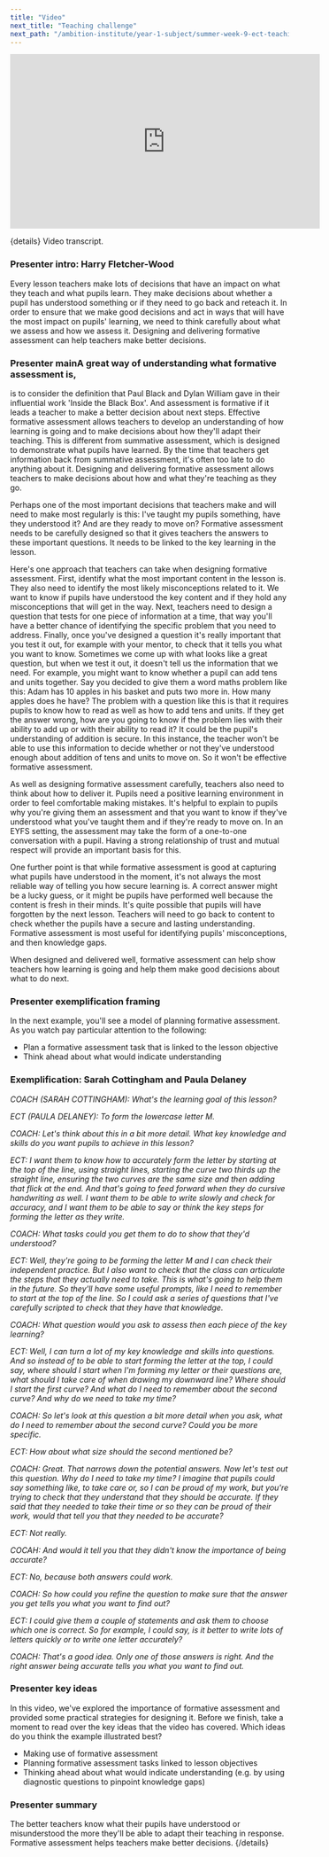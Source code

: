```yaml
---
title: "Video"
next_title: "Teaching challenge"
next_path: "/ambition-institute/year-1-subject/summer-week-9-ect-teaching-challenge"
---
```


<iframe width="560" height="315" src="https://www.youtube.com/embed/h6xmvKr05F4" title="YouTube video player" frameborder="0" allow="accelerometer; autoplay; clipboard-write; encrypted-media; gyroscope; picture-in-picture; web-share" allowfullscreen></iframe>


{details}
Video transcript.



### Presenter intro: Harry Fletcher-Wood
Every lesson teachers make lots of decisions that have an impact on what they teach
and what pupils learn. They make decisions about whether a pupil has understood something
or if they need to go back and reteach it. In order to ensure that we make good decisions
and act in ways that will have the most impact on pupils' learning, we need to think
carefully about what we assess and how we assess it. Designing and delivering formative
assessment can help teachers make better decisions.
### Presenter mainA great way of understanding what formative assessment is,
is to consider the definition that Paul Black and Dylan William gave in their influential
work 'Inside the Black Box'. And assessment is formative if it leads a teacher to
make a better decision about next steps. Effective formative assessment allows teachers
to develop an understanding of how learning is going and to make decisions about
how they'll adapt their teaching. This is different from summative assessment, which
is designed to demonstrate what pupils have learned. By the time that teachers get
information back from summative assessment, it's often too late to do anything about
it. Designing and delivering formative assessment allows teachers to make decisions
about how and what they're teaching as they go.

Perhaps one of the most important decisions that teachers make and will need to make most regularly is this: I've taught my pupils something, have they understood it? And are they ready to move on? Formative assessment needs to be carefully designed so that it gives teachers the answers to these important questions. It needs to be linked to the key learning in the lesson.

Here's one approach that teachers can take when designing formative assessment. First, identify what the most important content in the lesson is. They also need to identify the most likely misconceptions related to it. We want to know if pupils have understood the key content and if they hold any misconceptions that will get in the way. Next, teachers need to design a question that tests for one piece of information at a time, that way you'll have a better chance of identifying the specific problem that you need to address. Finally, once you've designed a question it's really important that you test it out, for example with your mentor, to check that it tells you what you want to know. Sometimes we come up with what looks like a great question, but when we test it out, it doesn't tell us the information that we need. For example, you might want to know whether a pupil can add tens and units together. Say you decided to give them a word maths problem like this: Adam has 10 apples in his basket and puts two more in. How many apples does he have? The problem with a question like this is that it requires pupils to know how to read as well as how to add tens and units. If they get the answer wrong, how are you going to know if the problem lies with their ability to add up or with their ability to read it? It could be the pupil's understanding of addition is secure. In this instance, the teacher won't be able to use this information to decide whether or not they've understood enough about addition of tens and units to move on. So it won't be effective formative assessment.

As well as designing formative assessment carefully, teachers also need to think about how to deliver it. Pupils need a positive learning environment in order to feel comfortable making mistakes. It's helpful to explain to pupils why you're giving them an assessment and that you want to know if they've understood what you've taught them and if they're ready to move on. In an EYFS setting, the assessment may take the form of a one-to-one conversation with a pupil. Having a strong relationship of trust and mutual respect will provide an important basis for this.

One further point is that while formative assessment is good at capturing what pupils have understood in the moment, it's not always the most reliable way of telling you how secure learning is. A correct answer might be a lucky guess, or it might be pupils have performed well because the content is fresh in their minds. It's quite possible that pupils will have forgotten by the next lesson. Teachers will need to go back to content to check whether the pupils have a secure and lasting understanding. Formative assessment is most useful for identifying pupils' misconceptions, and then knowledge gaps.

When designed and delivered well, formative assessment can help show teachers how learning is going and help them make good decisions about what to do next.

### Presenter exemplification framing
In the next example, you'll see a model of planning formative assessment. As you
watch pay particular attention to the following:
- Plan a formative assessment task that is linked to the lesson objective 
- Think ahead about what would indicate understanding
### Exemplification: Sarah Cottingham and Paula Delaney
_COACH (SARAH COTTINGHAM): What's the learning goal of this lesson?_

_ECT (PAULA DELANEY): To form the lowercase letter M._

_COACH: Let's think about this in a bit more detail. What key knowledge and skills do you want pupils to achieve in this lesson?_

_ECT: I want them to know how to accurately form the letter by starting at the top of the line, using straight lines, starting the curve two thirds up the straight line, ensuring the two curves are the same size and then adding that flick at the end. And that's going to feed forward when they do cursive handwriting as well. I want them to be able to write slowly and check for accuracy, and I want them to be able to say or think the key steps for forming the letter as they write._

_COACH: What tasks could you get them to do to show that they'd understood?_

_ECT: Well, they're going to be forming the letter M and I can check their independent practice. But I also want to check that the class can articulate the steps that they actually need to take. This is what's going to help them in the future. So they'll have some useful prompts, like I need to remember to start at the top of the line. So I could ask a series of questions that I've carefully scripted to check that they have that knowledge._

_COACH: What question would you ask to assess then each piece of the key learning?_

_ECT: Well, I can turn a lot of my key knowledge and skills into questions. And so instead of to be able to start forming the letter at the top, I could say, where should I start when I'm forming my letter or their questions are, what should I take care of when drawing my downward line? Where should I start the first curve? And what do I need to remember about the second curve? And why do we need to take my time?_

_COACH: So let's look at this question a bit more detail when you ask, what do I need to remember about the second curve? Could you be more specific._

_ECT: How about what size should the second mentioned be?_

_COACH: Great. That narrows down the potential answers. Now let's test out this question. Why do I need to take my time? I imagine that pupils could say something like, to take care or, so I can be proud of my work, but you're trying to check that they understand that they should be accurate. If they said that they needed to take their time or so they can be proud of their work, would that tell you that they needed to be accurate?_

_ECT: Not really._

_COCAH: And would it tell you that they didn't know the importance of being accurate?_

_ECT: No, because both answers could work._

_COACH: So how could you refine the question to make sure that the answer you get tells you what you want to find out?_

_ECT: I could give them a couple of statements and ask them to choose which one is correct. So for example, I could say, is it better to write lots of letters quickly or to write one letter accurately?_

_COACH: That's a good idea. Only one of those answers is right. And the right answer being accurate tells you what you want to find out._
### Presenter key ideas
In this video, we've explored the importance of formative assessment and
provided some practical strategies for designing it. Before we finish, take a
moment to read over the key ideas that the video has covered. Which ideas do you
think the example illustrated best?
- Making use of formative assessment
- Planning formative assessment tasks linked to lesson objectives
- Thinking ahead about what would indicate understanding (e.g. by using diagnostic questions to pinpoint knowledge gaps)
### Presenter summary
The better teachers know what their pupils have understood or misunderstood the more
they'll be able to adapt their teaching in response. Formative assessment helps teachers
make better decisions.  {/details}

